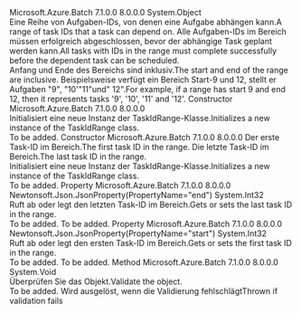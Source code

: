 <Type Name="TaskIdRange" FullName="Microsoft.Azure.Batch.Protocol.Models.TaskIdRange">
  <TypeSignature Language="C#" Value="public class TaskIdRange" />
  <TypeSignature Language="ILAsm" Value=".class public auto ansi beforefieldinit TaskIdRange extends System.Object" />
  <TypeSignature Language="DocId" Value="T:Microsoft.Azure.Batch.Protocol.Models.TaskIdRange" />
  <TypeSignature Language="VB.NET" Value="Public Class TaskIdRange" />
  <TypeSignature Language="F#" Value="type TaskIdRange = class" />
  <AssemblyInfo>
    <AssemblyName>Microsoft.Azure.Batch</AssemblyName>
    <AssemblyVersion>7.1.0.0</AssemblyVersion>
    <AssemblyVersion>8.0.0.0</AssemblyVersion>
  </AssemblyInfo>
  <Base>
    <BaseTypeName>System.Object</BaseTypeName>
  </Base>
  <Interfaces />
  <Docs>
    <summary>
            <span data-ttu-id="f117f-101">Eine Reihe von Aufgaben-IDs, von denen eine Aufgabe abhängen kann.</span><span class="sxs-lookup"><span data-stu-id="f117f-101">A range of task IDs that a task can depend on.</span></span> <span data-ttu-id="f117f-102">Alle Aufgaben-IDs im Bereich müssen erfolgreich abgeschlossen, bevor der abhängige Task geplant werden kann.</span><span class="sxs-lookup"><span data-stu-id="f117f-102">All tasks with IDs in the range must complete successfully before the dependent task can be scheduled.</span></span>
            </summary>
    <remarks>
            <span data-ttu-id="f117f-103">Anfang und Ende des Bereichs sind inklusiv.</span><span class="sxs-lookup"><span data-stu-id="f117f-103">The start and end of the range are inclusive.</span></span> <span data-ttu-id="f117f-104">Beispielsweise verfügt ein Bereich Start-9 und 12, stellt er Aufgaben "9", "10'"11"und" 12".</span><span class="sxs-lookup"><span data-stu-id="f117f-104">For example, if a range has start 9 and end 12, then it represents tasks '9', '10', '11' and '12'.</span></span>
            </remarks>
  </Docs>
  <Members>
    <Member MemberName=".ctor">
      <MemberSignature Language="C#" Value="public TaskIdRange ();" />
      <MemberSignature Language="ILAsm" Value=".method public hidebysig specialname rtspecialname instance void .ctor() cil managed" />
      <MemberSignature Language="DocId" Value="M:Microsoft.Azure.Batch.Protocol.Models.TaskIdRange.#ctor" />
      <MemberSignature Language="VB.NET" Value="Public Sub New ()" />
      <MemberType>Constructor</MemberType>
      <AssemblyInfo>
        <AssemblyName>Microsoft.Azure.Batch</AssemblyName>
        <AssemblyVersion>7.1.0.0</AssemblyVersion>
        <AssemblyVersion>8.0.0.0</AssemblyVersion>
      </AssemblyInfo>
      <Parameters />
      <Docs>
        <summary>
            <span data-ttu-id="f117f-105">Initialisiert eine neue Instanz der TaskIdRange-Klasse.</span><span class="sxs-lookup"><span data-stu-id="f117f-105">Initializes a new instance of the TaskIdRange class.</span></span>
            </summary>
        <remarks>To be added.</remarks>
      </Docs>
    </Member>
    <Member MemberName=".ctor">
      <MemberSignature Language="C#" Value="public TaskIdRange (int start, int end);" />
      <MemberSignature Language="ILAsm" Value=".method public hidebysig specialname rtspecialname instance void .ctor(int32 start, int32 end) cil managed" />
      <MemberSignature Language="DocId" Value="M:Microsoft.Azure.Batch.Protocol.Models.TaskIdRange.#ctor(System.Int32,System.Int32)" />
      <MemberSignature Language="VB.NET" Value="Public Sub New (start As Integer, end As Integer)" />
      <MemberSignature Language="F#" Value="new Microsoft.Azure.Batch.Protocol.Models.TaskIdRange : int * int -&gt; Microsoft.Azure.Batch.Protocol.Models.TaskIdRange" Usage="new Microsoft.Azure.Batch.Protocol.Models.TaskIdRange (start, end)" />
      <MemberType>Constructor</MemberType>
      <AssemblyInfo>
        <AssemblyName>Microsoft.Azure.Batch</AssemblyName>
        <AssemblyVersion>7.1.0.0</AssemblyVersion>
        <AssemblyVersion>8.0.0.0</AssemblyVersion>
      </AssemblyInfo>
      <Parameters>
        <Parameter Name="start" Type="System.Int32" />
        <Parameter Name="end" Type="System.Int32" />
      </Parameters>
      <Docs>
        <param name="start"><span data-ttu-id="f117f-106">Der erste Task-ID im Bereich.</span><span class="sxs-lookup"><span data-stu-id="f117f-106">The first task ID in the range.</span></span></param>
        <param name="end"><span data-ttu-id="f117f-107">Die letzte Task-ID im Bereich.</span><span class="sxs-lookup"><span data-stu-id="f117f-107">The last task ID in the range.</span></span></param>
        <summary>
            <span data-ttu-id="f117f-108">Initialisiert eine neue Instanz der TaskIdRange-Klasse.</span><span class="sxs-lookup"><span data-stu-id="f117f-108">Initializes a new instance of the TaskIdRange class.</span></span>
            </summary>
        <remarks>To be added.</remarks>
      </Docs>
    </Member>
    <Member MemberName="End">
      <MemberSignature Language="C#" Value="public int End { get; set; }" />
      <MemberSignature Language="ILAsm" Value=".property instance int32 End" />
      <MemberSignature Language="DocId" Value="P:Microsoft.Azure.Batch.Protocol.Models.TaskIdRange.End" />
      <MemberSignature Language="VB.NET" Value="Public Property End As Integer" />
      <MemberSignature Language="F#" Value="member this.End : int with get, set" Usage="Microsoft.Azure.Batch.Protocol.Models.TaskIdRange.End" />
      <MemberType>Property</MemberType>
      <AssemblyInfo>
        <AssemblyName>Microsoft.Azure.Batch</AssemblyName>
        <AssemblyVersion>7.1.0.0</AssemblyVersion>
        <AssemblyVersion>8.0.0.0</AssemblyVersion>
      </AssemblyInfo>
      <Attributes>
        <Attribute>
          <AttributeName>Newtonsoft.Json.JsonProperty(PropertyName="end")</AttributeName>
        </Attribute>
      </Attributes>
      <ReturnValue>
        <ReturnType>System.Int32</ReturnType>
      </ReturnValue>
      <Docs>
        <summary>
            <span data-ttu-id="f117f-109">Ruft ab oder legt den letzten Task-ID im Bereich.</span><span class="sxs-lookup"><span data-stu-id="f117f-109">Gets or sets the last task ID in the range.</span></span>
            </summary>
        <value>To be added.</value>
        <remarks>To be added.</remarks>
      </Docs>
    </Member>
    <Member MemberName="Start">
      <MemberSignature Language="C#" Value="public int Start { get; set; }" />
      <MemberSignature Language="ILAsm" Value=".property instance int32 Start" />
      <MemberSignature Language="DocId" Value="P:Microsoft.Azure.Batch.Protocol.Models.TaskIdRange.Start" />
      <MemberSignature Language="VB.NET" Value="Public Property Start As Integer" />
      <MemberSignature Language="F#" Value="member this.Start : int with get, set" Usage="Microsoft.Azure.Batch.Protocol.Models.TaskIdRange.Start" />
      <MemberType>Property</MemberType>
      <AssemblyInfo>
        <AssemblyName>Microsoft.Azure.Batch</AssemblyName>
        <AssemblyVersion>7.1.0.0</AssemblyVersion>
        <AssemblyVersion>8.0.0.0</AssemblyVersion>
      </AssemblyInfo>
      <Attributes>
        <Attribute>
          <AttributeName>Newtonsoft.Json.JsonProperty(PropertyName="start")</AttributeName>
        </Attribute>
      </Attributes>
      <ReturnValue>
        <ReturnType>System.Int32</ReturnType>
      </ReturnValue>
      <Docs>
        <summary>
            <span data-ttu-id="f117f-110">Ruft ab oder legt den ersten Task-ID im Bereich.</span><span class="sxs-lookup"><span data-stu-id="f117f-110">Gets or sets the first task ID in the range.</span></span>
            </summary>
        <value>To be added.</value>
        <remarks>To be added.</remarks>
      </Docs>
    </Member>
    <Member MemberName="Validate">
      <MemberSignature Language="C#" Value="public virtual void Validate ();" />
      <MemberSignature Language="ILAsm" Value=".method public hidebysig newslot virtual instance void Validate() cil managed" />
      <MemberSignature Language="DocId" Value="M:Microsoft.Azure.Batch.Protocol.Models.TaskIdRange.Validate" />
      <MemberSignature Language="VB.NET" Value="Public Overridable Sub Validate ()" />
      <MemberSignature Language="F#" Value="abstract member Validate : unit -&gt; unit&#xA;override this.Validate : unit -&gt; unit" Usage="taskIdRange.Validate " />
      <MemberType>Method</MemberType>
      <AssemblyInfo>
        <AssemblyName>Microsoft.Azure.Batch</AssemblyName>
        <AssemblyVersion>7.1.0.0</AssemblyVersion>
        <AssemblyVersion>8.0.0.0</AssemblyVersion>
      </AssemblyInfo>
      <ReturnValue>
        <ReturnType>System.Void</ReturnType>
      </ReturnValue>
      <Parameters />
      <Docs>
        <summary>
            <span data-ttu-id="f117f-111">Überprüfen Sie das Objekt.</span><span class="sxs-lookup"><span data-stu-id="f117f-111">Validate the object.</span></span>
            </summary>
        <remarks>To be added.</remarks>
        <exception cref="T:Microsoft.Rest.ValidationException">
            <span data-ttu-id="f117f-112">Wird ausgelöst, wenn die Validierung fehlschlägt</span><span class="sxs-lookup"><span data-stu-id="f117f-112">Thrown if validation fails</span></span>
            </exception>
      </Docs>
    </Member>
  </Members>
</Type>